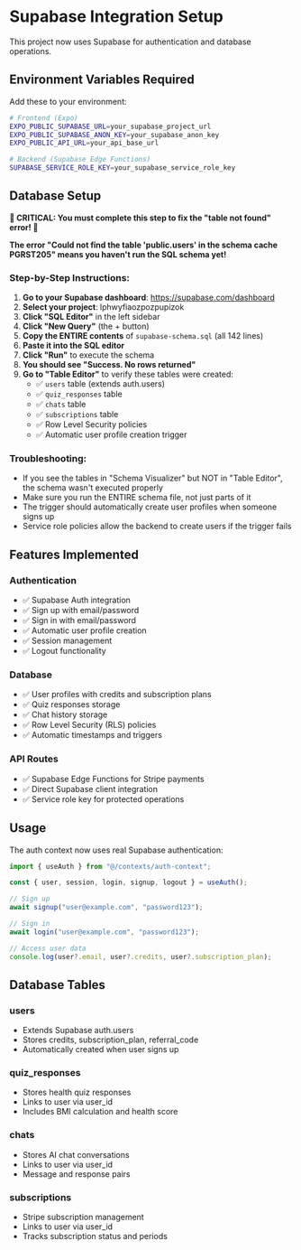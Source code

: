 # Supabase Integration Setup

This project now uses Supabase for authentication and database operations.

## Environment Variables Required

Add these to your environment:

```bash
# Frontend (Expo)
EXPO_PUBLIC_SUPABASE_URL=your_supabase_project_url
EXPO_PUBLIC_SUPABASE_ANON_KEY=your_supabase_anon_key
EXPO_PUBLIC_API_URL=your_api_base_url

# Backend (Supabase Edge Functions)
SUPABASE_SERVICE_ROLE_KEY=your_supabase_service_role_key
```

## Database Setup

**🚨 CRITICAL: You must complete this step to fix the "table not found" error! 🚨**

**The error "Could not find the table 'public.users' in the schema cache PGRST205" means you haven't run the SQL schema yet!**

### Step-by-Step Instructions:

1. **Go to your Supabase dashboard**: https://supabase.com/dashboard
2. **Select your project**: lphwyfiaozpozpupizok
3. **Click "SQL Editor"** in the left sidebar
4. **Click "New Query"** (the + button)
5. **Copy the ENTIRE contents** of `supabase-schema.sql` (all 142 lines)
6. **Paste it into the SQL editor**
7. **Click "Run"** to execute the schema
8. **You should see "Success. No rows returned"**
9. **Go to "Table Editor"** to verify these tables were created:
   - ✅ `users` table (extends auth.users)
   - ✅ `quiz_responses` table
   - ✅ `chats` table
   - ✅ `subscriptions` table
   - ✅ Row Level Security policies
   - ✅ Automatic user profile creation trigger

### Troubleshooting:

- If you see the tables in "Schema Visualizer" but NOT in "Table Editor", the schema wasn't executed properly
- Make sure you run the ENTIRE schema file, not just parts of it
- The trigger should automatically create user profiles when someone signs up
- Service role policies allow the backend to create users if the trigger fails

## Features Implemented

### Authentication

- ✅ Supabase Auth integration
- ✅ Sign up with email/password
- ✅ Sign in with email/password
- ✅ Automatic user profile creation
- ✅ Session management
- ✅ Logout functionality

### Database

- ✅ User profiles with credits and subscription plans
- ✅ Quiz responses storage
- ✅ Chat history storage
- ✅ Row Level Security (RLS) policies
- ✅ Automatic timestamps and triggers

### API Routes

- ✅ Supabase Edge Functions for Stripe payments
- ✅ Direct Supabase client integration
- ✅ Service role key for protected operations

## Usage

The auth context now uses real Supabase authentication:

```typescript
import { useAuth } from "@/contexts/auth-context";

const { user, session, login, signup, logout } = useAuth();

// Sign up
await signup("user@example.com", "password123");

// Sign in
await login("user@example.com", "password123");

// Access user data
console.log(user?.email, user?.credits, user?.subscription_plan);
```

## Database Tables

### users

- Extends Supabase auth.users
- Stores credits, subscription_plan, referral_code
- Automatically created when user signs up

### quiz_responses

- Stores health quiz responses
- Links to user via user_id
- Includes BMI calculation and health score

### chats

- Stores AI chat conversations
- Links to user via user_id
- Message and response pairs

### subscriptions

- Stripe subscription management
- Links to user via user_id
- Tracks subscription status and periods
